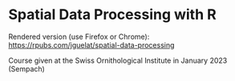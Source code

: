 # Spatial Data Processing with R

Rendered version (use Firefox or Chrome): https://rpubs.com/jguelat/spatial-data-processing

Course given at the Swiss Ornithological Institute in January 2023 (Sempach)